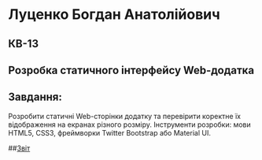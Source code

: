 # Луценко Богдан Анатолійович

## КВ-13

## Розробка статичного інтерфейсу Web-додатка

## Завдання:

Розробити статичні Web-сторінки додатку та перевірити коректне їх відображення на екранах різного розміру.
Інструменти розробки: мови HTML5, CSS3, фреймворки Twitter Bootstrap або Material UI.

##<a href="https://docs.google.com/document/d/1x8O64IkT-25U2vG9HYx21C1z-WqNYSNT1q7noLHR2fQ/edit?usp=sharing" target="_blank">Звіт</a>

